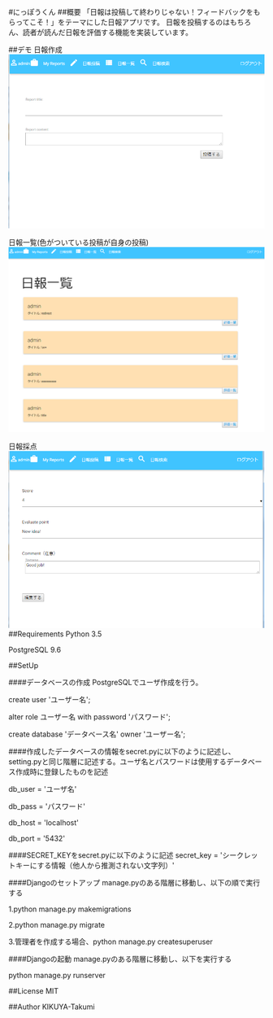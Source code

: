 #にっぽうくん
##概要
「日報は投稿して終わりじゃない！フィードバックをもらってこそ！」をテーマにした日報アプリです。
日報を投稿するのはもちろん、読者が読んだ日報を評価する機能を実装しています。

##デモ
日報作成
![](NippoKun/images/report_entry.jpg)

日報一覧(色がついている投稿が自身の投稿)
![](NippoKun/images/index.jpg)

日報採点
![](NippoKun/images/score.jpg)
##Requirements
Python 3.5

PostgreSQL 9.6

##SetUp

####データベースの作成
PostgreSQLでユーザ作成を行う。

create user 'ユーザー名';

alter role ユーザー名 with password 'パスワード';

create database 'データベース名' owner 'ユーザー名';

####作成したデータベースの情報をsecret.pyに以下のように記述し、setting.pyと同じ階層に記述する。ユーザ名とパスワードは使用するデータベース作成時に登録したものを記述

db_user = 'ユーザ名'

db_pass = 'パスワード'

db_host = 'localhost'

db_port = '5432'

####SECRET_KEYをsecret.pyに以下のように記述
secret_key = 'シークレットキーにする情報（他人から推測されない文字列）'

####Djangoのセットアップ
manage.pyのある階層に移動し、以下の順で実行する

  1.python manage.py makemigrations

  2.python manage.py migrate

  3.管理者を作成する場合、python manage.py createsuperuser

####Djangoの起動
manage.pyのある階層に移動し、以下を実行する

python manage.py runserver


##License
MIT

##Author
KIKUYA-Takumi